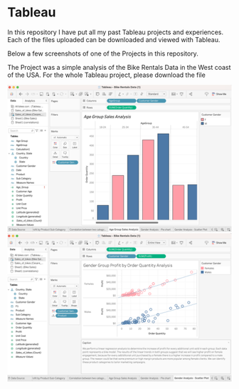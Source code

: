 # Tableau
In this repository I have put all my past Tableau projects and experiences. Each of the files uploaded can be downloaded and viewed with Tableau. 

Below a few screenshots of one of the Projects in this repository.

The Project was a simple analysis of the Bike Rentals Data in the West coast of the USA. For the whole Tableau project, please download the file 

![Bike Rental Screenshot](BikeRental.Screenshot2.png)
![Bike Rental Screenshot](BikeRental.Screenshot1.png)


